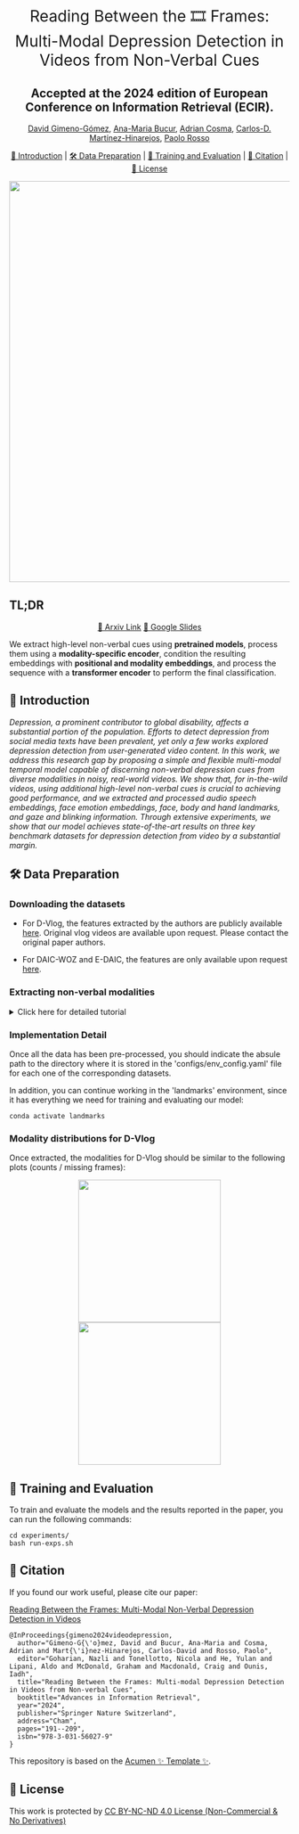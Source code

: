 <h1 align="center"><span style="font-weight:normal">Reading Between the 🎞️ Frames:<br />Multi-Modal Depression Detection in Videos from Non-Verbal Cues</h1>
<h2 align="center"> Accepted at the 2024 edition of European Conference on Information Retrieval (ECIR).</h2>

<div align="center">
  
[David Gimeno-Gómez](https://scholar.google.es/citations?user=DVRSla8AAAAJ&hl=en), [Ana-Maria Bucur](https://scholar.google.com/citations?user=TQuQ5IAAAAAJ&hl=en), [Adrian Cosma](https://scholar.google.com/citations?user=cdYk_RUAAAAJ&hl=en), [Carlos-D. Martínez-Hinarejos](https://scholar.google.es/citations?user=M_EmUoIAAAAJ&hl=en), [Paolo Rosso](https://scholar.google.es/citations?user=HFKXPH8AAAAJ&hl=en)
</div>



<div align="center">
  
[📘 Introduction](#intro) |
[🛠️ Data Preparation](#preparation) |
[💪 Training and Evaluation](#training) |
[📖 Citation](#citation) |
[📝 License](#license)
</div>

<div align="center"> <img src="images/arch.png"  width="720"> </div>

## <a name="tldr"> </a> TL;DR 
<div align="center">
  
  [📜 Arxiv Link](https://arxiv.org/abs/2401.02746)
  [🛝 Google Slides](https://docs.google.com/presentation/d/1QskN661UrygIYqaqa1yGkuLz4O4zwbnal_gWO5lOJ0s/edit?usp=sharing)
</div>

We extract high-level non-verbal cues using **pretrained models**, process them using a **modality-specific encoder**, condition the resulting embeddings with **positional and modality embeddings**, and process the sequence with a **transformer encoder** to perform the final classification.

## <a name="intro"></a> 📘 Introduction
*Depression, a prominent contributor to global disability, affects a substantial portion of the population. Efforts to detect depression from social media texts have been prevalent, yet only a few works explored depression detection from user-generated video content. In this work, we address this research gap by proposing a simple and flexible multi-modal temporal model capable of discerning non-verbal depression cues from diverse modalities in noisy, real-world videos. We show that, for in-the-wild videos, using additional high-level non-verbal cues is crucial to achieving good performance, and we extracted and processed audio speech embeddings, face emotion embeddings, face, body and hand landmarks, and gaze and blinking information. Through extensive experiments, we show that our model achieves state-of-the-art results on three key benchmark datasets for depression detection from video by a substantial margin.*

## <a name="preparation"></a> 🛠️ Data Preparation

### Downloading the datasets

- For D-Vlog, the features extracted by the authors are publicly available [here](https://sites.google.com/view/jeewoo-yoon/dataset). Original vlog videos are available upon request. Please contact the original paper authors.

- For DAIC-WOZ and E-DAIC, the features are only available upon request [here](https://dcapswoz.ict.usc.edu/).

### Extracting non-verbal modalities

<details>
<summary> Click here for detailed tutorial </summary>

#### D-Vlog

- To extract the audio embeddings:

```
conda create -y -n pase+ python=3.7
conda activate pase+
bash ./scripts/conda_envs/prepare_pase+_env.sh
bash ./scripts/features
scripts/feature_extraction/extract-dvlog-pase+-feats.sh
conda deactivate pase+
```

- To extract face, body, and hand landmarks:

```
conda create -y -n landmarks python=3.8
conda activate landmarks
bash scripts/conda_envs/prepare_landmarks_env.sh
scripts/feature_extraction/extract-dvlog-landmarks.sh
conda deactivate landmarks
```

- To extract face EmoNet embeddings:

```
conda create -y -n emonet python=3.8
conda activate emonet
bash ./scripts/conda_envs/prepare_emonet_env.sh
bash ./scripts/feature_extraction/extract-dvlog-emonet-feats.sh
conda deactivate emonet
```

The EmoNet feature extraction:
- Uses the EmoNet model from "Estimation of continuous valence and arousal levels from faces in naturalistic conditions" (Nature Machine Intelligence, 2021)
- Extracts 256-dimensional embeddings from the last layer before classification
- Processes faces in batches for GPU acceleration
- Supports both the 8-class model (neutral, happy, sad, surprise, fear, disgust, anger, contempt) and the 5-class model
- Maintains temporal alignment with other modalities at 25 fps
- Features are saved in compressed numpy format (.npz)

This feature extraction pipeline:
1. Uses previously extracted face crops
2. Passes each face through the EmoNet model
3. Captures the 256-dimensional embedding vector from the last layer before classification
4. Saves features in the appropriate format for the multi-modal depression model

- To extract Wav2Vec2 audio embeddings:

```
conda create -y -n wav2vec2 python=3.8
conda activate wav2vec2
pip install torch torchaudio transformers pandas pyannote.audio numpy tqdm
bash ./scripts/feature_extraction/extract-dvlog-wav2vec2-feats.sh
conda deactivate wav2vec2
```

The Wav2Vec2 feature extraction:
- Uses the facebook/wav2vec2-base model
- Processes audio files in batches (default: 4 files per batch)
- Extracts 768-dimensional features at 25fps
- Supports GPU acceleration (set via --cuda-device)
- Automatically handles audio resampling to 16kHz
- Saves features in compressed numpy format (.npz)

Requirements:
- Hugging Face authentication token (required for voice activity detection)
- Directory structure:
  - `./data/D-vlog/videos/` - Original video files
  - `./data/D-vlog/wavs/` - Extracted WAV files
  - `./data/D-vlog/no-chunked/` - Unchunked feature files
  - `./data/D-vlog/data/` - Final processed features
- Video IDs CSV file at `./data/D-vlog/video_ids.csv`

The extraction pipeline:
1. Extracts WAV files from videos
2. Detects voice activity using pyannote.audio
3. Processes voice activity to identify non-voice segments
4. Extracts Wav2Vec2 features from audio
5. Splits features into chunks for training

- To extract text and text embeddings:

```
conda create -y -n text python=3.8
conda activate text
pip install torch torchaudio transformers numpy tqdm ffmpeg-python
bash ./scripts/feature_extraction/extract-dvlog-text-embeddings.sh
conda deactivate text
```

The text and text embeddings extraction:
- Uses OpenAI's Whisper model (whisper-medium) for speech-to-text transcription
- Uses BERT model fine-tuned on sentiment (nlptown/bert-base-multilingual-uncased-sentiment) for text embeddings
- Processes audio files in 30-second chunks with 5-second overlap
- Extracts two types of embeddings:
  - CLS token embeddings (768-dimensional) - good for classification tasks
  - Mean pooled embeddings (768-dimensional) - good for semantic representation
- Saves both transcripts and embeddings in separate directories

Requirements:
- Python packages:
  - torch and torchaudio - for audio processing and deep learning
  - transformers - for Whisper and BERT models
  - numpy - for array operations
  - tqdm - for progress bars
  - ffmpeg-python - for audio file handling
- Directory structure:
  - `./data/D-vlog/videos/` - Original video files
  - `./data/D-vlog/wavs/` - Extracted WAV files
  - `./data/D-vlog/no-chunked/` - Unchunked feature files
    - `text_transcripts/` - Transcribed text files
    - `text_embeddings/` - Text embeddings
  - `./data/D-vlog/data/` - Final processed features
- Video IDs CSV file at `./data/D-vlog/video_ids.csv`

The extraction pipeline:
1. Extracts WAV files from videos (if not already done)
2. Transcribes audio to text using Whisper with English language setting
3. Extracts text embeddings using BERT
4. Processes embeddings to identify non-text segments
5. Splits features into chunks for training

Output format:
- Transcripts: Plain text files (.txt)
- Embeddings: NumPy files (.npy)
  - CLS embeddings: 768-dimensional vectors
  - Mean embeddings: 768-dimensional vectors

- To extract gaze tracking:

```
conda create -y -n mpiigaze python=3.8
conda activate mpiigaze
bash ./scripts/conda_envs/prepare_mpiigaze_env.sh
bash ./scripts/feature_extraction/extract-dvlog-gaze-feats.sh
conda deactivate mpiigaze
```

- To extract blinking features:

```
conda create -y -n instblink python=3.7
conda activate instblink
bash ./scripts/conda_envs/prepare_instblink_env.sh
bash ./scripts/feature_extraction/extract-dvlog-blinking-feats.sh
conda deactivate instblink
```
#### DAIC-WOZ

- To pre-process the DAIC-WOZ features:

```
conda activate landmarks
bash ./scripts/feature_extraction/extract-daicwoz-features.sh
conda deactivate
```

#### E-DAIC
- To pre-process the DAIC-WOZ features:

```
conda activate landmarks
bash ./scripts/feature_extraction/extract-edaic-features.sh
conda deactivate
```

</details>

### Implementation Detail

Once all the data has been pre-processed, you should indicate the absule path to the directory where it is stored
in the 'configs/env_config.yaml' file for each one of the corresponding datasets.

In addition, you can continue working in the 'landmarks' environment, since it has everything we 
need for training and evaluating our model:

```
conda activate landmarks
```

### Modality distributions for D-Vlog

Once extracted, the modalities for D-Vlog should be similar to the following plots (counts / missing frames):


<div align="center"> <img src="images/counts.png"  width="256"> <img src="images/presence-fraction.png"  width="256"> </div>

## <a name="training"></a> 💪 Training and Evaluation
To train and evaluate the models and the results reported in the paper, you can run the following commands:

```
cd experiments/
bash run-exps.sh
```

## <a name="citation"></a> 📖 Citation
If you found our work useful, please cite our paper:

[Reading Between the Frames: Multi-Modal Non-Verbal Depression Detection in Videos](https://arxiv.org/abs/2401.02746)

```
@InProceedings{gimeno2024videodepression,
  author="Gimeno-G{\'o}mez, David and Bucur, Ana-Maria and Cosma, Adrian and Mart{\'i}nez-Hinarejos, Carlos-David and Rosso, Paolo",
  editor="Goharian, Nazli and Tonellotto, Nicola and He, Yulan and Lipani, Aldo and McDonald, Graham and Macdonald, Craig and Ounis, Iadh",
  title="Reading Between the Frames: Multi-modal Depression Detection in Videos from Non-verbal Cues",
  booktitle="Advances in Information Retrieval",
  year="2024",
  publisher="Springer Nature Switzerland",
  address="Cham",
  pages="191--209",
  isbn="978-3-031-56027-9"
}
```

This repository is based on the [Acumen ✨ Template ✨](https://github.com/cosmaadrian/acumen-template).

## <a name="license"></a> 📝 License

This work is protected by [CC BY-NC-ND 4.0 License (Non-Commercial & No Derivatives)](LICENSE)
